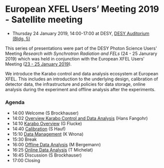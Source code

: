 # European XFEL Users’ Meeting 2019 - Satellite meeting

* Thursday 24 January 2019, 14:00-17:00 at DESY, 
[DESY Auditorium (Bldg. 5)](https://www.openstreetmap.org/node/4976770722)

This series of presentations were part of the DESY Photon Science Users' Meeting
*Research with Synchrotron Radiation and FELs* (24 - 25 Janurary 2019) which was
held in conjunction with the European XFEL Users' Meeting 
([23 - 25 January 2019](http://www.xfel.eu/2019um)).


We introduce the Karabo control and data analysis ecosystem at European XFEL.
This includes an introduction to the underlying design, calibration of
detector data, the infrastructure and policies for data storage, online
analysis during the experiment and offline analysis after the experiments.


### Agenda

* 14:00 Welcome (S Brockhauser)
* 14:02 [Overview Karabo Control and Data Analysis](01-overview.pdf) (Hans Fangohr)
* 14:10 [Karabo Overview](02-karabo_overview.pdf) (G Flucke)
* 14:40 [Calibration](03-calibration.pdf) (S Hauf)
* 15:10 [Data Management](04-data_management.pdf) (K Wrona)
* 15:30 Break
* 16:00 [Offline Data Analysis](https://bit.ly/2Hvuqcu) (M Bergemann)
* 16:25 [Online Data Analysis](06-online_analysis.pdf) (T Michelat)
* 16:45 Discussion (S Brockhauser)
* 17:00 Closing
